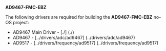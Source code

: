  **AD9467-FMC-EBZ**

The following drivers are required for building the **AD9467-FMC-EBZ** no-OS project:
 - AD9467 Main Driver			-	[./] (./)
 - AD9467						-	[../drivers/adc/ad9467] (../drivers/adc/ad9467)
 - AD9517						-	[../drivers/frequency/ad9517] (../drivers/frequency/ad9517)


